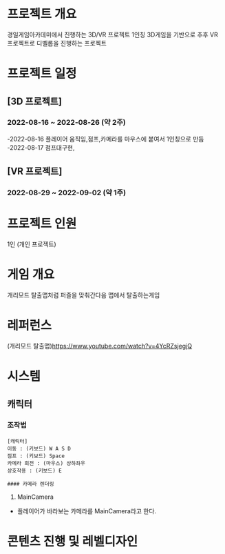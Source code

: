 # 프로젝트 개요
경일게임아카데미에서 진행하는 3D/VR 프로젝트
1인칭 3D게임을 기반으로 추후 VR 프로젝트로 디벨롭을 진행하는 프로젝트

# 프로젝트 일정
## [3D 프로젝트]
### 2022-08-16 ~ 2022-08-26 (약 2주)
-2022-08-16 플레이어 움직임,점프,카메라를 마우스에 붙여서 1인칭으로 만듬
-2022-08-17 점프대구현,

## [VR 프로젝트]
### 2022-08-29 ~ 2022-09-02 (약 1주)

# 프로젝트 인원
1인 (개인 프로젝트)

# 게임 개요
 개리모드 탈출맵처럼 퍼즐을 맞춰간다음 맵에서 탈출하는게임 


# 레퍼런스

(개리모드 탈출맵)<https://www.youtube.com/watch?v=4YcRZsjegjQ>

# 시스템
## 캐릭터
### 조작법
```
[캐릭터]
이동 : (키보드) W A S D
점프 : (키보드) Space
카메라 회전 : (마우스) 상하좌우
상호작용 : (키보드) E

#### 카메라 렌더링
```
1) MainCamera
- 플레이어가 바라보는 카메라를 MainCamera라고 한다.


# 콘텐츠 진행 및 레벨디자인




